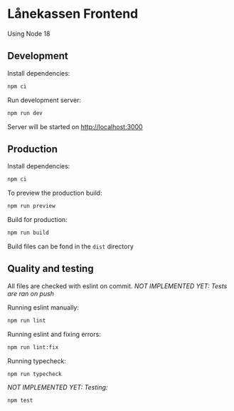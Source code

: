 # Lånekassen Frontend

Using Node 18

## Development

Install dependencies:

```bash
npm ci
```

Run development server:

```bash
npm run dev
```

Server will be started on <http://localhost:3000>

## Production

Install dependencies:

```bash
npm ci
```

To preview the production build:

```bash
npm run preview
```

Build for production:

```bash
npm run build
```

Build files can be fond in the `dist` directory

## Quality and testing

All files are checked with eslint on commit. *NOT IMPLEMENTED YET:  Tests are ran on push*

Running eslint manually:

```bash
npm run lint
```

Running eslint and fixing errors:

```bash
npm run lint:fix
```

Running typecheck:

```bash
npm run typecheck
```

*NOT IMPLEMENTED YET: Testing:*

```bash
npm test
```

